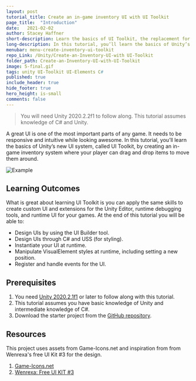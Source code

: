 ```yaml
---
layout: post
tutorial_title: Create an in-game inventory UI with UI Toolkit
page_title:  "Introduction"
date:   2021-02-02
author: Stacey Haffner
short-description: Learn the basics of UI Toolkit, the replacement for IMGUI and the Canvas based UI system by creating an in-game inventory.
long-description: In this tutorial, you’ll learn the basics of Unity’s new UI system, called UI Toolkit, by creating an in-game inventory system where your player can drag and drop items to move them around. 
menubar: menu-create-inventory-ui-toolkit
repo_Link: /Unity/Create-an-Inventory-UI-with UI-Toolkit
folder_path: Create-an-Inventory-UI-with-UI-Toolkit
image: 5-final.gif
tags: unity UI-Toolkit UI-Elements C#
published: true
include_header: true
hide_footer: true
hero_height: is-small
comments: false
---
```

> You will need Unity 2020.2.2f1 to follow along. This tutorial assumes knowledge of C# and Unity.

A great UI is one of the most important parts of any game. It needs to be responsive and intuitive while looking awesome. In this tutorial, you’ll learn the basics of Unity’s new UI system, called UI Toolkit, by creating an in-game inventory system where your player can drag and drop items to move them around. 

![Example]({{site.baseurl}}/tutorial/Create-an-Inventory-UI-with-UI-Toolkit/images/5-final.gif)

## Learning Outcomes 
What is  great about learning UI Toolkit is you can apply the same skills to create custom UI and extensions for the Unity Editor, runtime debugging tools, and runtime UI for your games. At the end of this tutorial you will be able to:

- Design UIs by using the UI Builder tool.
- Design UIs through C# and USS (for styling).
- Instantiate your UI at runtime.
- Manipulate VisualElement styles at runtime, including setting a new position.
- Register and handle events for the UI. 

## Prerequisites

1. You need [Unity 2020.2.1f1](https://unity3d.com/get-unity/download) or later to follow along with this tutorial.
2. This tutorial assumes you have basic knowledge of Unity and intermediate knowledge of C#.
3. Download the starter project from the [GitHub repository](https://github.com/Yecats/GameDevTutorials).

## Resources
This project uses assets from Game-Icons.net and inspiration from from Wenrexa's free UI Kit #3 for the design.

1. [Game-Icons.net](http://game-icons.net/)
2. [Wenrexa: Free UI KIT #3](https://wenrexa.itch.io/ui-different03)